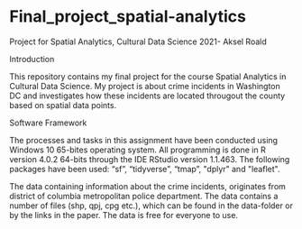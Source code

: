# Final_project_spatial-analytics

Project for Spatial Analytics, Cultural Data Science 2021- Aksel Roald

Introduction

This repository contains my final project for the course Spatial Analytics in Cultural Data Science. My project is about crime incidents in Washington DC and investigates how these incidents are located througout the county based on spatial data points.

Software Framework

The processes and tasks in this assignment have been conducted using Windows 10 65-bites operating system. All programming is done in R version 4.0.2 64-bits through the IDE RStudio version 1.1.463.  The following packages have been used: “sf”, “tidyverse”, “tmap”, "dplyr" and "leaflet".

The data containing information about the crime incidents, originates from district of columbia metropolitan police department. The data contains a number of files (shp, qpj, cpg etc.), which can be found in the data-folder or by the links in the paper. The data is free for everyone to use.
